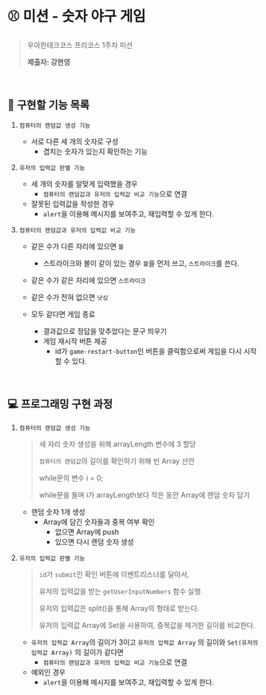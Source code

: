 # ⚾ 미션 - 숫자 야구 게임

> 우아한테크코스 프리코스 1주차 미션
>
> **제출자: 강현영**

<br>

## 🎯 구현할 기능 목록

1. `컴퓨터의 랜덤값 생성 기능`

   * 서로 다른 세 개의 숫자로 구성
     * 겹치는 숫자가 있는지 확인하는 기능

2. `유저의 입력값 판별 기능`

   * 세 개의 숫자를 알맞게 입력했을 경우
     * `컴퓨터의 랜덤값과 유저의 입력값 비교 기능`으로 연결
   * 잘못된 입력값을 작성한 경우
     *  `alert`을 이용해 메시지를 보여주고, 재입력할 수 있게 한다.

3. `컴퓨터의 랜덤값과 유저의 입력값 비교 기능`

   * 같은 수가 다른 자리에 있으면 `볼`
     * 스트라이크와 볼이 같이 있는 경우 `볼`을 먼저 쓰고, `스트라이크`를 쓴다.
   * 같은 수가 같은 자리에 있으면 `스트라이크`
   * 같은 수가 전혀 없으면 `낫싱`

   * 모두 같다면 게임 종료
     * 결과값으로 정답을 맞추었다는 문구 띄우기
     * 게임 재시작 버튼 제공
       * id가 `game-restart-button`인 버튼을 클릭함으로써 게임을 다시 시작할 수 있다.

<br>

## 💻 프로그래밍 구현 과정

1. `컴퓨터의 랜덤값 생성 기능`

   > 세 자리 숫자 생성을 위해 arrayLength 변수에 3 할당
   >
   > `컴퓨터의 랜덤값`의 길이를 확인하기 위해 빈 Array 선언
   >
   > while문의 변수 i = 0;
   >
   > while문을 돌며 i가 arrayLength보다 작은 동안 Array에 랜덤 숫자 담기

   * 랜덤 숫자 1개 생성
     * Array에 담긴 숫자들과 중복 여부 확인
       * 없으면 Array에 push
       * 있으면 다시 랜덤 숫자 생성
   
2. `유저의 입력값 판별 기능`

   > `id`가 `submit`인 확인 버튼에 이벤트리스너를 달아서,
   >
   > 유저의 입력값을 받는 `getUserInputNumbers` 함수 실행.
   >
   > 유저의 입력값은 split()을 통해 Array의 형태로 받는다.
   >
   > 유저의 입력값 Array에 Set을 사용하여, 중복값을 제거한 길이를 비교한다.

   * `유저의 입력값 Array`의 길이가 3이고 `유저의 입력값 Array` 의 길이와  `Set(유저의 입력값 Array)`  의 길이가 같다면
     *  `컴퓨터의 랜덤값과 유저의 입력값 비교 기능`으로 연결
   * 예외인 경우
     *  `alert`을 이용해 메시지를 보여주고, 재입력할 수 있게 한다.